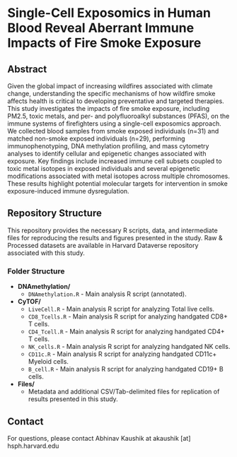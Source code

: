 # Single-Cell Exposomics in Human Blood Reveal Aberrant Immune Impacts of Fire Smoke Exposure
## Abstract 
Given the global impact of increasing wildfires associated with climate change, understanding the specific mechanisms of how wildfire smoke affects health is critical to developing preventative and targeted therapies. This study investigates the impacts of fire smoke exposure, including PM2.5, toxic metals, and per- and polyfluoroalkyl substances (PFAS), on the immune systems of firefighters using a single-cell exposomics approach. We collected blood samples from smoke exposed individuals (n=31) and matched non-smoke exposed individuals (n=29), performing immunophenotyping, DNA methylation profiling, and mass cytometry analyses to identify cellular and epigenetic changes associated with exposure. Key findings include increased immune cell subsets coupled to toxic metal isotopes in exposed individuals and several epigenetic modifications associated with metal isotopes across multiple chromosomes. These results highlight potential molecular targets for intervention in smoke exposure-induced immune dysregulation.
## Repository Structure
This repository provides the necessary R scripts, data, and intermediate files for reproducing the results and figures presented in the study. Raw & Processed datasets are available in Harvard Dataverse repository associated with this study. 
### Folder Structure
- **DNAmethylation/**
  - `DNAmethylation.R` - Main analysis R script (annotated). 
- **CyTOF/**
  - `LiveCell.R` - Main analysis R script for analyzing Total live cells.
  - `CD8_Tcells.R` - Main analysis R script for analyzing handgated CD8+ T cells.
  - `CD4_Tcell.R` - Main analysis R script for analyzing handgated CD4+ T cells.
  - `NK_cells.R` - Main analysis R script for analyzing handgated NK cells.
  - `CD11c.R` - Main analysis R script for analyzing handgated CD11c+ Myeloid cells.
  - `B_cell.R` - Main analysis R script for analyzing handgated CD19+ B cells.
- **Files/**
  - Metadata and additional CSV/Tab-delimited files for replication of results presented in this study.
## Contact
For questions, please contact Abhinav Kaushik at akaushik [at] hsph.harvard.edu

